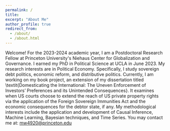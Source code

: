 ```yaml
---
permalink: /
title: 
excerpt: "About Me"
author_profile: true
redirect_from: 
  - /about/
  - /about.html
---
```


Welcome! For the 2023-2024 academic year, I am a Postdoctoral Research Fellow at Princeton University's Niehaus Center for Globalization and Governance. I earned my PhD in Political Science at UCLA in June 2023. My research interests are in Political Economy. Specifically, I study sovereign debt politics, economic reform, and distributive politics. Currently, I am working on my book project, an extension of my dissertation titled \textit{Domesticating the International: The Uneven Enforcement of Investors’ Preferences and its Unintended Consequences}. It examines when US courts choose to extend the reach of US private property rights via the application of the Foreign Sovereign Immunities Act and the economic consequences for the debtor state, if any. My methodological interests include the application and development of Causal Inference, Machine Learning, Bayesian techniques, and Time Series. You may contact me at: mw4920@princeton.edu 






